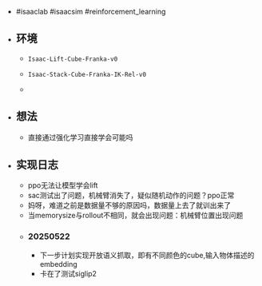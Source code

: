 - #isaaclab #isaacsim #reinforcement_learning
- ## 环境
	- ```
	  Isaac-Lift-Cube-Franka-v0
	  ```
	- ```
	  Isaac-Stack-Cube-Franka-IK-Rel-v0
	  ```
	-
- ## 想法
	- 直接通过强化学习直接学会可能吗
- ## 实现日志
	- ppo无法让模型学会lift
	- sac测试出了问题，机械臂消失了，疑似随机动作的问题？ppo正常
	- 妈呀，难道之前是数据量不够的原因吗，数据量上去了就训出来了
	- 当memorysize与rollout不相同，就会出现问题：机械臂位置出现问题
	- ### 20250522
		- 下一步计划实现开放语义抓取，即有不同颜色的cube,输入物体描述的embedding
		- 卡在了测试siglip2